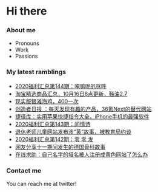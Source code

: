 # Hi there 

### About me
- Pronouns
- Work
- Passions 

### My latest ramblings
<!-- BLOGPOSTS:START -->
- [2020福利汇总第144期：唵嘛呢叭咪吽](https://fuliba2020.net/2020144.html)
- [淘宝精选商品汇总，10月16日8点更新，鞋油2.7](https://fuliba2020.net/99.html)
- [现实版银滩海鸡，400一次](https://fuliba2020.net/haiji.html)
- [创造者日报 ：每天发现有趣的产品，36氪Next的替代网站](https://fuliba2020.net/creatorsdaily.html)
- [捷径库：实用苹果快捷指令大全，iPhone手机的最强软件](https://fuliba2020.net/jiejingku.html)
- [2020福利汇总第143期：问情诗](https://fuliba2020.net/2020143.html)
- [退休老师儿童网站发布涉“黄”故事，被教育局约谈](https://fuliba2020.net/shenhuagushi.html)
- [2020福利汇总第142期：零 零 发](https://fuliba2020.net/2020142.html)
- [网友分享十一期间发生的德国骨科故事](https://fuliba2020.net/dggk.html)
- [在线求助：自己名字的域名被人注册成黄色网站了怎么办](https://fuliba2020.net/liulicheng.html)
<!-- BLOGPOSTS:END -->

### Contact me
You can reach me at twitter!
